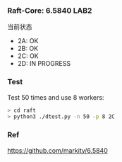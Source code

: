 ### Raft-Core: 6.5840 LAB2

当前状态

- 2A: OK
- 2B: OK
- 2C: OK
- 2D: IN PROGRESS

### Test

Test 50 times and use 8 workers:

```bash
> cd raft
> python3 ./dtest.py -n 50 -p 8 2C
```

### Ref

https://github.com/markity/6.5840